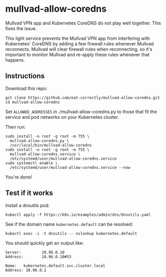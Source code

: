 # mullvad-allow-coredns
Mullvad VPN app and Kubernetes CoreDNS do not play well together. This fixes the issue.

This light service prevents the Mullvad VPN app from interfering with Kubernetes' CoreDNS by adding a few firewall rules whenever Mullvad reconnects. 
Mullvad will clear firewall rules when reconnecting, so it's important to monitor Mullvad and re-apply these rules whenever that happens.

## Instructions
Download this repo:
```shell
git clone https://github.com/eat-correctly/mullvad-allow-coredns.git
cd mullvad-allow-coredns
```

Set `ALLOWED_ADDRESSES` in ./mullvad-allow-coredns.py to those that fit the service and pod networks on your Kubernetes cluster.

Then run:
```shell
sudo install -o root -g root -m 755 \
  mullvad-allow-coredns.py \
  /usr/local/bin/mullvad-allow-coredns
sudo install -o root -g root -m 755 \
  mullvad-allow-coredns.service \
  /etc/systemd/user/mullvad-allow-coredns.service
sudo systemctl enable \
  /etc/systemd/user/mullvad-allow-coredns.service --now
```

You're done!

## Test if it works
Install a dnsutils pod:
```shell
kubectl apply -f https://k8s.io/examples/admin/dns/dnsutils.yaml
```

See if the domain name `kubernetes.default` can be resolved:
```shell
kubectl exec -i -t dnsutils -- nslookup kubernetes.default
```

You should quickly get an output like:
```
Server:         10.96.0.10
Address:        10.96.0.10#53

Name:   kubernetes.default.svc.cluster.local
Address: 10.96.0.1
```
